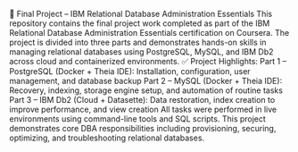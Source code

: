 📘 Final Project – IBM Relational Database Administration Essentials
This repository contains the final project work completed as part of the IBM Relational Database Administration Essentials certification on Coursera.
The project is divided into three parts and demonstrates hands-on skills in managing relational databases using PostgreSQL, MySQL, and IBM Db2 across cloud and containerized environments.
✅ Project Highlights:
Part 1 – PostgreSQL (Docker + Theia IDE):
Installation, configuration, user management, and database backup
Part 2 – MySQL (Docker + Theia IDE):
Recovery, indexing, storage engine setup, and automation of routine tasks
Part 3 – IBM Db2 (Cloud + Datasette):
Data restoration, index creation to improve performance, and view creation
All tasks were performed in live environments using command-line tools and SQL scripts. This project demonstrates core DBA responsibilities including provisioning, securing, optimizing,
and troubleshooting relational databases.
